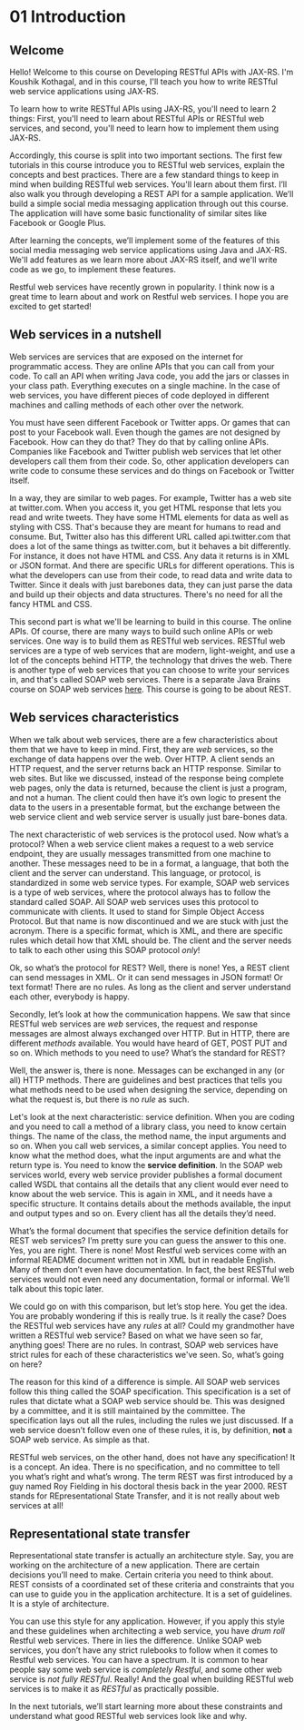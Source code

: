 # 01 Introduction

  ## Welcome
  
  Hello! Welcome to this course on Developing RESTful APIs with JAX-RS. I'm Koushik Kothagal, and in this course, I'll teach you how to write RESTful web service applications using JAX-RS.
  
  To learn how to write RESTful APIs using JAX-RS, you'll need to learn 2 things: First, you'll need to learn about RESTful APIs or RESTful web services, and second, you'll need to learn how to implement them using JAX-RS.

  Accordingly, this course is split into two important sections. The first few tutorials in this course introduce you to RESTful web services, explain the concepts and best practices. There are a few standard things to keep in mind when building RESTful
    web services. You'll learn about them first. I’ll also walk you through developing a REST API for a sample application. We’ll build a simple social media messaging application through out this course. The application will have some basic functionality
    of similar sites like Facebook or Google Plus.
  
  After learning the concepts, we’ll implement some of the features of this social media messaging web service applications using Java and JAX-RS. We'll add features as we learn more about JAX-RS itself, and we'll write code as we go, to implement these
    features.

  Restful web services have recently grown in popularity. I think now is a great time to learn about and work on Restful web services. I hope you are excited to get started!

  ## Web services in a nutshell
  Web services are services that are exposed on the internet for programmatic access. They are online APIs that you can call from your code. To call an API when writing Java code, you add the jars or classes in your class path. Everything executes on
    a single machine. In the case of web services, you have different pieces of code deployed in different machines and calling methods of each other over the network. 

  You must have seen different Facebook or Twitter apps. Or games that can post to your Facebook wall. Even though the games are not designed by Facebook. How can they do that? They do that by calling online APIs. Companies like Facebook and Twitter publish
    web services that let other developers call them from their code. So, other application developers can write code to consume these services and do things on Facebook or Twitter itself. 

  In a way, they are similar to web pages. For example, Twitter has a web site at twitter.com. When you access it, you get HTML response that lets you read and write tweets. They have some HTML elements for data as well as styling with CSS. That's because
    they are meant for humans to read and consume. But, Twitter also has this different URL called api.twitter.com that does a lot of the same things as twitter.com, but it behaves a bit differently. For instance, it does not have HTML and CSS. Any data
    it returns is in XML or JSON format. And there are specific URLs for different operations. This is what the developers can use from their code, to read data and write data to Twitter. Since it deals with just barebones data, they can just parse the
    data and build up their objects and data structures. There's no need for all the fancy HTML and CSS.

  This second part is what we'll be learning to build in this course. The online APIs. Of course, there are many ways to build such online APIs or web services. One way is to build them as RESTful web services. RESTful web services are a type of web services
    that are modern, light-weight, and use a lot of the concepts behind HTTP, the technology that drives the web. There is another type of web services that you can choose to write your services in, and that's called SOAP web services. There is a separate
    Java Brains course on SOAP web services <a href="/web/20161220195626/http://javabrains.io/courses/javaee_jaxws">here</a>. This course is going to be about REST.

 ## Web services characteristics

  When we talk about web services, there are a few characteristics about them that we have to keep in mind. First, they are <em>web</em> services, so the exchange of data happens over the web. Over HTTP. A client sends an HTTP request, and the server
    returns back an HTTP response. Similar to web sites. But like we discussed, instead of the response being complete web pages, only the data is returned, because the client is just a program, and not a human. The client could then have it’s own logic
    to present the data to the users in a presentable format, but the exchange between the web service client and web service server is usually just bare-bones data.

  The next characteristic of web services is the protocol used. Now what’s a protocol? When a web service client makes a request to a web service endpoint, they are usually messages transmitted from one machine to another. These messages need to be in
    a format, a language, that both the client and the server can understand. This language, or protocol, is standardized in some web service types. For example, SOAP web services is a type of web services, where the protocol always has to follow the
    standard called SOAP. All SOAP web services uses this protocol to communicate with clients. It used to stand for Simple Object Access Protocol. But that name is now discontinued and we are stuck with just the acronym. There is a specific format, which
    is XML, and there are specific rules which detail how that XML should be. The client and the server needs to talk to each other using this SOAP protocol <em>only</em>!

  Ok, so what’s the protocol for REST? Well, there is none! Yes, a REST client can send messages in XML. Or it can send messages in JSON format! Or text format! There are no rules. As long as the client and server understand each other, everybody is happy.

  Secondly, let’s look at how the communication happens. We saw that since RESTful web services are <em>web</em> services, the request and response messages are almost always exchanged over HTTP. But in HTTP, there are different <em>methods</em> available.
    You would have heard of GET, POST PUT and so on. Which methods to you need to use? What’s the standard for REST? 

  Well, the answer is, there is none. Messages can be exchanged in any (or all) HTTP methods. There are guidelines and best practices that tells you what methods need to be used when designing the service, depending on what the request is, but there is
    no <em>rule</em> as such.

  Let's look at the next characteristic: service definition. When you are coding and you need to call a method of a library class, you need to know certain things. The name of the class, the method name, the input arguments and so on. When you call web
    services, a similar concept applies. You need to know what the method does, what the input arguments are and what the return type is. You need to know the <strong>service definition</strong>. In the SOAP web services world, every web service provider
    publishes a formal document called WSDL that contains all the details that any client would ever need to know about the web service. This is again in XML, and it needs have a specific structure. It contains details about the methods available, the
    input and output types and so on. Every client has all the details they’d need.

  What’s the formal document that specifies the service definition details for REST web services? I’m pretty sure you can guess the answer to this one. Yes, you are right. There is none! Most Restful web services come with an informal README document
    written not in XML but in readable English. Many of them don’t even have documentation. In fact, the best RESTful web services would not even need any documentation, formal or informal. We’ll talk about this topic later.

  We could go on with this comparison, but let’s stop here. You get the idea. You are probably wondering if this is really true. Is it really the case? Does the RESTful web services have any <em>rules</em> at all? Could my grandmother have written a RESTful
    web service? Based on what we have seen so far, anything goes! There are no rules. In contrast, SOAP web services have strict rules for each of these characteristics we've seen. So, what’s going on here?

  The reason for this kind of a difference is simple. All SOAP web services follow this thing called the SOAP specification. This specification is a set of rules that dictate what a SOAP web service should be. This was designed by a committee, and it
    is still maintained by the committee. The specification lays out all the rules, including the rules we just discussed. If a web service doesn’t follow even one of these rules, it is, by definition, <strong>not</strong> a SOAP web service. As simple
    as that.

  RESTful web services, on the other hand, does not have any specification! It is a concept. An idea. There is no specification, and no committee to tell you what’s right and what’s wrong. The term REST was first introduced by a guy named Roy Fielding
    in his doctoral thesis back in the year 2000. REST stands for REpresentational State Transfer, and it is not really about web services at all!

  ## Representational state transfer

  Representational state transfer is actually an architecture style. Say, you are working on the architecture of a new application. There are certain decisions you’ll need to make. Certain criteria you need to think about. REST consists of a coordinated
    set of these criteria and constraints that you can use to guide you in the application architecture. It is a set of guidelines. It is a style of architecture.

  You can use this style for any application. However, if you apply this style and these guidelines when architecting a web service, you have <em>drum roll</em> Restful web services. There in lies the difference. Unlike SOAP web services, you don’t have
    any strict rulebooks to follow when it comes to Restful web services. You can have a spectrum. It is common to hear people say some web service is <em>completely Restful</em>, and some other web service is <em>not fully RESTful</em>. Really! And the
    goal when building RESTful web services is to make it as <em>RESTful</em> as practically possible.

  In the next tutorials, we’ll start learning more about these constraints and understand what good RESTful web services look like and why.